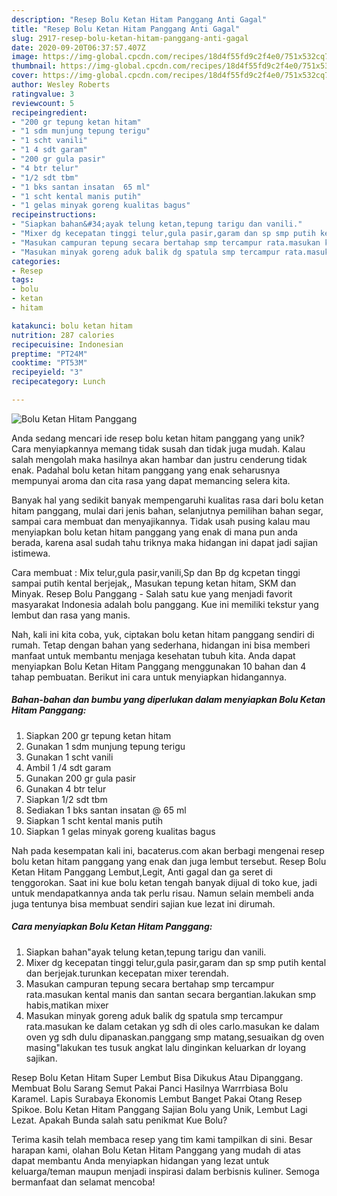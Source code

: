 ```yaml
---
description: "Resep Bolu Ketan Hitam Panggang Anti Gagal"
title: "Resep Bolu Ketan Hitam Panggang Anti Gagal"
slug: 2917-resep-bolu-ketan-hitam-panggang-anti-gagal
date: 2020-09-20T06:37:57.407Z
image: https://img-global.cpcdn.com/recipes/18d4f55fd9c2f4e0/751x532cq70/bolu-ketan-hitam-panggang-foto-resep-utama.jpg
thumbnail: https://img-global.cpcdn.com/recipes/18d4f55fd9c2f4e0/751x532cq70/bolu-ketan-hitam-panggang-foto-resep-utama.jpg
cover: https://img-global.cpcdn.com/recipes/18d4f55fd9c2f4e0/751x532cq70/bolu-ketan-hitam-panggang-foto-resep-utama.jpg
author: Wesley Roberts
ratingvalue: 3
reviewcount: 5
recipeingredient:
- "200 gr tepung ketan hitam"
- "1 sdm munjung tepung terigu"
- "1 scht vanili"
- "1 4 sdt garam"
- "200 gr gula pasir"
- "4 btr telur"
- "1/2 sdt tbm"
- "1 bks santan insatan  65 ml"
- "1 scht kental manis putih"
- "1 gelas minyak goreng kualitas bagus"
recipeinstructions:
- "Siapkan bahan&#34;ayak telung ketan,tepung tarigu dan vanili."
- "Mixer dg kecepatan tinggi telur,gula pasir,garam dan sp smp putih kental dan berjejak.turunkan kecepatan mixer terendah."
- "Masukan campuran tepung secara bertahap smp tercampur rata.masukan kental manis dan santan secara bergantian.lakukan smp habis,matikan mixer"
- "Masukan minyak goreng aduk balik dg spatula smp tercampur rata.masukan ke dalam cetakan yg sdh di oles carlo.masukan ke dalam oven yg sdh dulu dipanaskan.panggang smp matang,sesuaikan dg oven masing&#34;lakukan tes tusuk angkat lalu dinginkan keluarkan dr loyang sajikan."
categories:
- Resep
tags:
- bolu
- ketan
- hitam

katakunci: bolu ketan hitam 
nutrition: 287 calories
recipecuisine: Indonesian
preptime: "PT24M"
cooktime: "PT53M"
recipeyield: "3"
recipecategory: Lunch

---
```



![Bolu Ketan Hitam Panggang](https://img-global.cpcdn.com/recipes/18d4f55fd9c2f4e0/751x532cq70/bolu-ketan-hitam-panggang-foto-resep-utama.jpg)

Anda sedang mencari ide resep bolu ketan hitam panggang yang unik? Cara menyiapkannya memang tidak susah dan tidak juga mudah. Kalau salah mengolah maka hasilnya akan hambar dan justru cenderung tidak enak. Padahal bolu ketan hitam panggang yang enak seharusnya mempunyai aroma dan cita rasa yang dapat memancing selera kita.

Banyak hal yang sedikit banyak mempengaruhi kualitas rasa dari bolu ketan hitam panggang, mulai dari jenis bahan, selanjutnya pemilihan bahan segar, sampai cara membuat dan menyajikannya. Tidak usah pusing kalau mau menyiapkan bolu ketan hitam panggang yang enak di mana pun anda berada, karena asal sudah tahu triknya maka hidangan ini dapat jadi sajian istimewa.

Cara membuat : Mix telur,gula pasir,vanili,Sp dan Bp dg kcpetan tinggi sampai putih kental berjejak,, Masukan tepung ketan hitam, SKM dan Minyak. Resep Bolu Panggang - Salah satu kue yang menjadi favorit masyarakat Indonesia adalah bolu panggang. Kue ini memiliki tekstur yang lembut dan rasa yang manis.


Nah, kali ini kita coba, yuk, ciptakan bolu ketan hitam panggang sendiri di rumah. Tetap dengan bahan yang sederhana, hidangan ini bisa memberi manfaat untuk membantu menjaga kesehatan tubuh kita. Anda dapat menyiapkan Bolu Ketan Hitam Panggang menggunakan 10 bahan dan 4 tahap pembuatan. Berikut ini cara untuk menyiapkan hidangannya.

<!--inarticleads1-->

##### Bahan-bahan dan bumbu yang diperlukan dalam menyiapkan Bolu Ketan Hitam Panggang:

1. Siapkan 200 gr tepung ketan hitam
1. Gunakan 1 sdm munjung tepung terigu
1. Gunakan 1 scht vanili
1. Ambil 1 /4 sdt garam
1. Gunakan 200 gr gula pasir
1. Gunakan 4 btr telur
1. Siapkan 1/2 sdt tbm
1. Sediakan 1 bks santan insatan @ 65 ml
1. Siapkan 1 scht kental manis putih
1. Siapkan 1 gelas minyak goreng kualitas bagus


Nah pada kesempatan kali ini, bacaterus.com akan berbagi mengenai resep bolu ketan hitam panggang yang enak dan juga lembut tersebut. Resep Bolu Ketan Hitam Panggang Lembut,Legit, Anti gagal dan ga seret di tenggorokan. Saat ini kue bolu ketan tengah banyak dijual di toko kue, jadi untuk mendapatkannya anda tak perlu risau. Namun selain membeli anda juga tentunya bisa membuat sendiri sajian kue lezat ini dirumah. 

<!--inarticleads2-->

##### Cara menyiapkan Bolu Ketan Hitam Panggang:

1. Siapkan bahan&#34;ayak telung ketan,tepung tarigu dan vanili.
1. Mixer dg kecepatan tinggi telur,gula pasir,garam dan sp smp putih kental dan berjejak.turunkan kecepatan mixer terendah.
1. Masukan campuran tepung secara bertahap smp tercampur rata.masukan kental manis dan santan secara bergantian.lakukan smp habis,matikan mixer
1. Masukan minyak goreng aduk balik dg spatula smp tercampur rata.masukan ke dalam cetakan yg sdh di oles carlo.masukan ke dalam oven yg sdh dulu dipanaskan.panggang smp matang,sesuaikan dg oven masing&#34;lakukan tes tusuk angkat lalu dinginkan keluarkan dr loyang sajikan.


Resep Bolu Ketan Hitam Super Lembut Bisa Dikukus Atau Dipanggang. Membuat Bolu Sarang Semut Pakai Panci Hasilnya Warrrbiasa Bolu Karamel. Lapis Surabaya Ekonomis Lembut Banget Pakai Otang Resep Spikoe. Bolu Ketan Hitam Panggang Sajian Bolu yang Unik, Lembut Lagi Lezat. Apakah Bunda salah satu penikmat Kue Bolu? 

Terima kasih telah membaca resep yang tim kami tampilkan di sini. Besar harapan kami, olahan Bolu Ketan Hitam Panggang yang mudah di atas dapat membantu Anda menyiapkan hidangan yang lezat untuk keluarga/teman maupun menjadi inspirasi dalam berbisnis kuliner. Semoga bermanfaat dan selamat mencoba!
